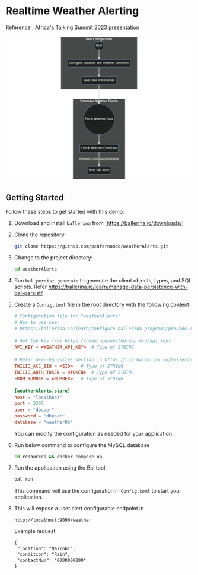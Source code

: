 # Realtime Weather Alerting

Reference : [Africa's Talking Summit 2023 presentation ](./resources/Ballerina-AT-Summit.pdf)

![Arch diagram](./resources/weather-alerting.png)
## Getting Started

Follow these steps to get started with this demo:

1. Download and install `ballerina` from [https://ballerina.io/downloads/]
2. Clone the repository:

   ```bash
   git clone https://github.com/pcnfernando/weatherAlerts.git
   ```

3. Change to the project directory:

   ```bash
   cd weatherAlerts
   ```

4. Run `bal persist generate` to generate the client objects, types, and SQL scripts. 
   Refer https://ballerina.io/learn/manage-data-persistence-with-bal-persist/

5. Create a `Config.toml` file in the root directory with the following content:

   ```toml
   # Configuration file for "weatherAlerts"
   # How to use see:
   # https://ballerina.io/learn/configure-ballerina-programs/provide-values-to-configurable-variables/#provide-via-toml-syntax

   # Get the key from https://home.openweathermap.org/api_keys
   API_KEY = <WEATHER_API_KEY>	# Type of STRING

   # Refer pre-requisites section in https://lib.ballerina.io/ballerinax/twilio/latest
   TWILIO_ACC_SId = <SID>	# Type of STRING
   TWILIO_AUTH_TOKEN = <TOKEN>	# Type of STRING
   FROM_NUMBER = <NUMBER>	# Type of STRING

   [weatherAlerts.store]
   host = "localhost"
   port = 3307
   user = "dbuser"
   password = "dbuser"
   database = "weatherDb"
   ```

   You can modify the configuration as needed for your application.

6. Run below command to configure the MySQL database
   ```bash
   cd resources && docker compose up
   ```

7. Run the application using the Bal tool:

   ```bash
   bal run
   ```

   This command will use the configuration in `Config.toml` to start your application.

8. This will expose a user alert configurable endpoint in
   ``` 
   http://localhost:9090/weather
   ```

   Example request
   ```
   {
    "location": "Nairobi",
    "condition": "Rain",
    "contactNum": "0000000000"
   }
   ```
